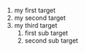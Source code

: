 1. my first target
2. my second target
3. my third target
   1. first sub target
   2. second sub target
